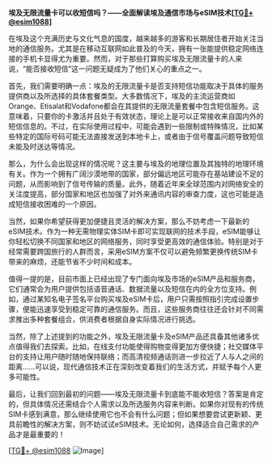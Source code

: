 **埃及无限流量卡可以收短信吗？——全面解读埃及通信市场与eSIM技术[[TG💪+ @esim1088](https://t.me/s/esim1088)]**

在埃及这个充满历史与文化气息的国度，越来越多的游客和长期居住者开始关注当地的通信服务。尤其是在移动互联网如此普及的今天，拥有一张能提供稳定网络连接的手机卡显得尤为重要。然而，对于那些打算购买埃及无限流量卡的人来说，“能否接收短信”这一问题无疑成为了他们关心的重点之一。

首先，我们需要明确一点：埃及的无限流量卡是否支持短信功能取决于具体的服务提供商以及所选择的具体套餐类型。大多数情况下，埃及的主流运营商如Orange、Etisalat和Vodafone都会在其提供的无限流量套餐中包含短信服务。这意味着，只要你的卡激活并且处于有效状态，理论上是可以正常接收来自国内外的短信信息的。不过，在实际使用过程中，可能会遇到一些限制或特殊情况，比如某些特定的国际号码可能无法直接发送到本地卡上，或者由于信号覆盖问题导致短信未能及时送达等情况。

那么，为什么会出现这样的情况呢？这主要与埃及的地理位置及其独特的地理环境有关。作为一个拥有广阔沙漠地带的国家，部分偏远地区可能存在基站建设不足的问题，从而影响到了信号传输的质量。此外，随着近年来全球范围内对网络安全的关注度提高，部分国家和地区也加强了对外来通讯内容的审查力度，这也可能是造成短信接收困难的一个原因。

当然，如果你希望获得更加便捷且灵活的解决方案，那么不妨考虑一下最新的eSIM技术。作为一种无需物理实体SIM卡即可实现联网的技术手段，eSIM能够让你轻松切换不同国家和地区的网络服务，同时享受更高效的通信体验。特别是对于经常需要跨国旅行的人群而言，采用eSIM方案不仅可以避免频繁更换传统SIM卡带来的麻烦，还能节省不少时间和成本。

值得一提的是，目前市面上已经出现了专门面向埃及市场的eSIM产品和服务商，它们通常会为用户提供包括语音通话、数据流量以及短信在内的全方位支持。例如，通过某知名电子签名平台购买埃及eSIM卡后，用户只需按照指引完成设置步骤，便能迅速享受到稳定可靠的通信服务。而且，这些服务商往往还会针对不同需求推出多种套餐组合，供消费者根据自身实际情况进行挑选。

当然，除了上述提到的功能之外，埃及无限流量卡及eSIM产品还具备其他诸多优点值得我们去探索。比如，在线支付功能使得购物变得更加方便快捷；社交媒体平台的支持让用户随时随地保持联络；而高清视频通话则进一步拉近了人与人之间的距离……可以说，现代通信技术正在深刻改变着我们的生活方式，并赋予每个人更多可能性。

最后，让我们回到最初的问题——埃及无限流量卡到底能不能收短信？答案是肯定的，但具体情况还需结合个人需求以及所选服务内容来判断。如果你对现有的传统SIM卡感到满意，那么继续使用它也不会有什么问题；但如果想要尝试更新颖、更具前瞻性的解决方案，则不妨试试eSIM技术。无论如何，选择适合自己需求的产品才是最重要的！

[[TG💪+ @esim1088](https://t.me/s/esim1088) ![Image](https://i.postimg.cc/4NQfJmqS/Snipaste-2025-05-13-00-14-12.png)]